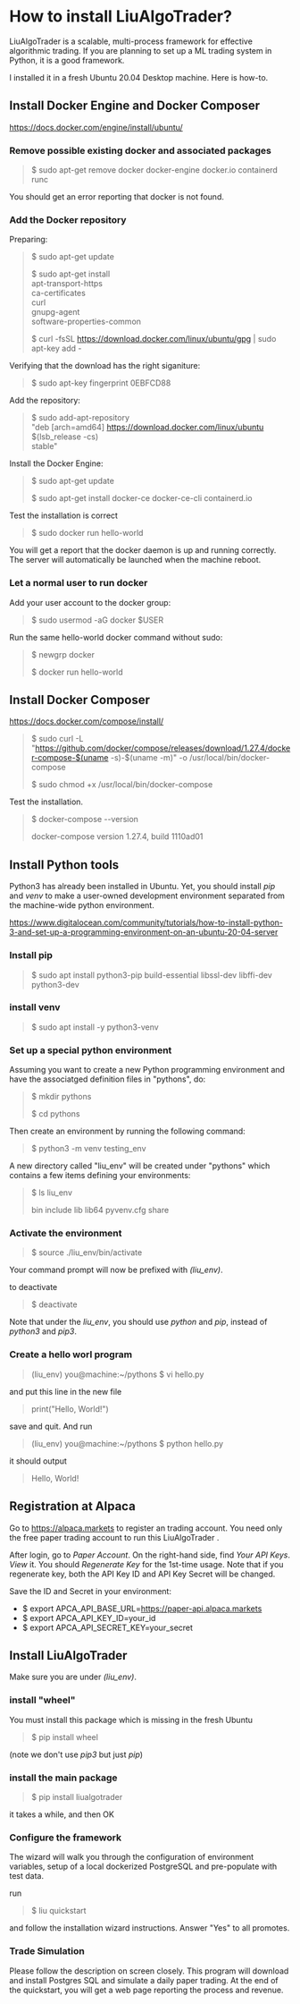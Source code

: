 # How to install LiuAlgoTrader?

LiuAlgoTrader is a scalable, multi-process framework for effective algorithmic trading. 
If you are planning to set up a ML trading system in Python, it is a good framework.

I installed it in a fresh Ubuntu 20.04 Desktop machine. Here is how-to.

## Install Docker Engine and Docker Composer

https://docs.docker.com/engine/install/ubuntu/

### Remove possible existing docker and associated packages

> $ sudo apt-get remove docker docker-engine docker.io containerd runc

You should get an error reporting that docker is not found.

### Add the Docker repository

Preparing:

> $ sudo apt-get update
>
> $ sudo apt-get install \
    apt-transport-https \
    ca-certificates \
    curl \
    gnupg-agent \
    software-properties-common
>
> $ curl -fsSL https://download.docker.com/linux/ubuntu/gpg | sudo apt-key add -

Verifying that the download has the right siganiture:

> $ sudo apt-key fingerprint 0EBFCD88

Add the repository:

> $ sudo add-apt-repository \
>   "deb [arch=amd64] https://download.docker.com/linux/ubuntu \
>   $(lsb_release -cs) \
>   stable"
   
Install the Docker Engine:
  
> $ sudo apt-get update
>
> $ sudo apt-get install docker-ce docker-ce-cli containerd.io
 
Test the installation is correct
 
> $ sudo docker run hello-world
 
 You will get a report that the docker daemon is up and running correctly.
 The server will automatically be launched when the machine reboot.
 
### Let a normal user to run docker
 
 Add your user account to the docker group:
 
> $ sudo usermod -aG docker $USER
 
 Run the same hello-world docker command without sudo:

> $ newgrp docker
>
> $ docker run hello-world
 
 
## Install Docker Composer
 
 https://docs.docker.com/compose/install/
 
> $ sudo curl -L "https://github.com/docker/compose/releases/download/1.27.4/docker-compose-$(uname -s)-$(uname -m)" -o /usr/local/bin/docker-compose
>
> $ sudo chmod +x /usr/local/bin/docker-compose
 
 Test the installation.

> $ docker-compose --version
>
> docker-compose version 1.27.4, build 1110ad01


## Install Python tools
 
 Python3 has already been installed in Ubuntu. Yet, you should install *pip* and *venv* to make a user-owned development environment
 separated from the machine-wide python environment.
 
 https://www.digitalocean.com/community/tutorials/how-to-install-python-3-and-set-up-a-programming-environment-on-an-ubuntu-20-04-server
 
### Install pip
 
> $ sudo apt install python3-pip build-essential libssl-dev libffi-dev python3-dev
 
### install venv
 
> $ sudo apt install -y python3-venv
 
### Set up a special python environment
 
Assuming you want to create a new Python programming environment and have the associatged definition files in "pythons", do:

> $ mkdir pythons
>
> $ cd pythons
 
Then create an environment by running the following command:

> $ python3 -m venv testing_env

A new directory called "liu_env" will be created under "pythons" which contains a few items defining your environments:

> $ ls liu_env
>
> bin include lib lib64 pyvenv.cfg share

### Activate the environment

> $ source ./liu_env/bin/activate

Your command prompt will now be prefixed with _(liu_env)_.

to deactivate

> $ deactivate

Note that under the _liu_env_, you should use *python* and *pip*, instead of *python3* and *pip3*.

### Create a hello worl program

> (liu_env) you@machine:~/pythons $ vi hello.py

and put this line in the new file

> print("Hello, World!")

save and quit. And run

> (liu_env) you@machine:~/pythons $ python hello.py

it should output

> Hello, World!


## Registration at Alpaca

Go to https://alpaca.markets to register an trading account. You need only the free paper trading account to
run this LiuAlgoTrader . 

After login, go to _Paper Account_. On the right-hand side, find _Your API Keys_. _View_ it. 
You should _Regenerate Key_ for the 1st-time usage. Note that if you regenerate key, both the API Key ID and API Key Secret will be changed.

Save the ID and Secret in your environment:
 
- $ export APCA_API_BASE_URL=https://paper-api.alpaca.markets
- $ export APCA_API_KEY_ID=your_id
- $ export APCA_API_SECRET_KEY=your_secret


## Install LiuAlgoTrader

Make sure you are under _(liu_env)_. 

### install "wheel"

You must install this package which is missing in the fresh Ubuntu

> $ pip install wheel
 
 (note we don't use *pip3* but just *pip*)
 
 
### install the main package

> $ pip install liualgotrader

it takes a while, and then OK

### Configure the framework

The wizard will walk you through the configuration of environment variables, setup of a local dockerized PostgreSQL and pre-populate with test data.

run

> $ liu quickstart

and follow the installation wizard instructions. Answer "Yes" to all promotes.


### Trade Simulation

Please follow the description on screen closely. This program will download and install Postgres SQL and simulate a daily paper trading. At the end of the quickstart, you will get a web page reporting the process and revenue.
